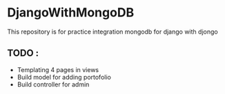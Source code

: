 # DjangoWithMongoDB
This repository is for practice integration mongodb for django with djongo

## TODO :
- Templating 4 pages in views
- Build model for adding portofolio
- Build controller for admin
